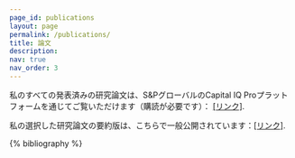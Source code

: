 ```yaml
---
page_id: publications
layout: page
permalink: /publications/
title: 論文
description:
nav: true
nav_order: 3
---
```

私のすべての発表済みの研究論文は、S&PグローバルのCapital IQ Proプラットフォームを通じてご覧いただけます（購読が必要です）： <a href="https://www.capitaliq.spglobal.com">[リンク]</a>.

私の選択した研究論文の要約版は、こちらで一般公開されています：<a href="https://www.capitaliq.spglobal.com">[リンク]</a>.

<!-- _pages/publications.md -->
<div class="publications">

{% bibliography %}

</div>
